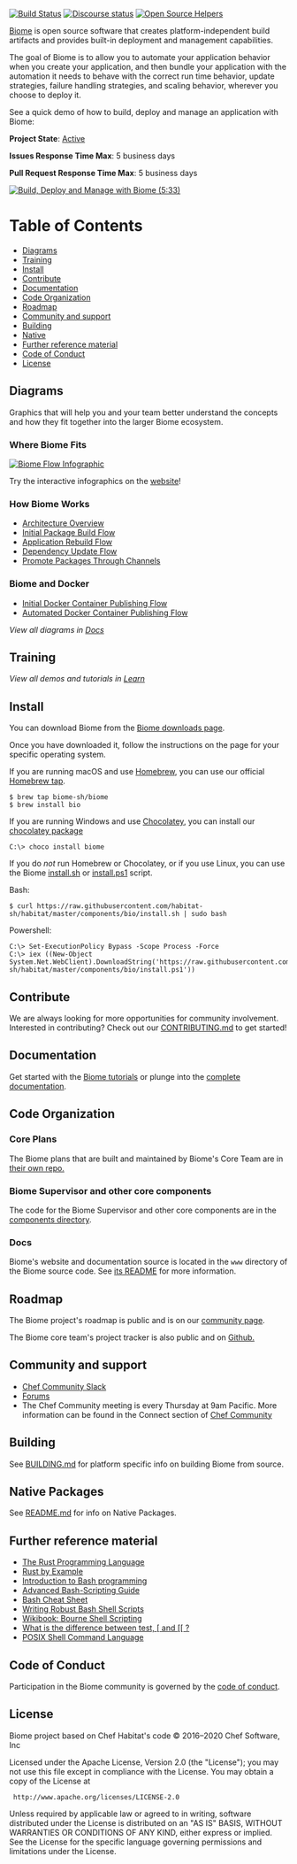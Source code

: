 [![Build Status](https://badge.buildkite.com/f527cd3d7851756ed1a5f6ec463dd41e7145f7941fd932672a.svg)](https://buildkite.com/chef/habitat-sh-habitat-master-verify?branch=master)
[![Discourse status](https://img.shields.io/discourse/https/meta.discourse.org/status.svg?style=flat)](https://forums.habitat.sh)
[![Open Source Helpers](https://www.codetriage.com/habitat-sh/habitat/badges/users.svg)](https://www.codetriage.com/habitat-sh/habitat)



[Biome](http://biome.sh) is open source software that creates platform-independent build artifacts and provides built-in deployment and management capabilities.

The goal of Biome is to allow you to automate your application behavior when you create your application, and then bundle your application with the automation it needs to behave with the correct run time behavior, update strategies, failure handling strategies, and scaling behavior, wherever you choose to deploy it.

See a quick demo of how to build, deploy and manage an application with Biome:


**Project State**: [Active](https://github.com/chef/chef-oss-practices/blob/master/repo-management/repo-states.md#active)

**Issues Response Time Max**: 5 business days

**Pull Request Response Time Max**: 5 business days

[![Build, Deploy and Manage with Biome (5:33)](images/overview-youtube-image.jpg)](http://www.youtube.com/watch?v=VW1DwDezlqM)

# Table of Contents
* [Diagrams](#diagrams)
* [Training](#training)
* [Install](#install)
* [Contribute](#contribute)
* [Documentation](#documentation)
* [Code Organization](#code-organization)
* [Roadmap](#roadmap)
* [Community and support](#community-and-support)
* [Building](#building)
* [Native](#native-packages)
* [Further reference material](#further-reference-material)
* [Code of Conduct](#code-of-conduct)
* [License](#license)

## Diagrams
Graphics that will help you and your team better understand the concepts and how they fit together into the larger Biome ecosystem.
### Where Biome Fits

[![Biome Flow Infographic](https://github.com/habitat-sh/habitat/raw/main/images/biome-flow-infographic.png)](http://biome.sh#reference-diagram)

Try the interactive infographics on the [website](http://biome.sh#reference-diagram)!

### How Biome Works
* [Architecture Overview](https://github.com/habitat-sh/habitat/raw/master/images/biome-architecture-overview.png)
* [Initial Package Build Flow](https://github.com/habitat-sh/habitat/raw/master/images/biome-initial-package-build-flow.png)
* [Application Rebuild Flow](https://github.com/habitat-sh/habitat/raw/master/images/biome-application-rebuild-flow.png)
* [Dependency Update Flow](https://github.com/habitat-sh/habitat/raw/master/images/biome-dependency-update-flow.png)
* [Promote Packages Through Channels](https://github.com/habitat-sh/habitat/raw/master/images/biome-promote-packages-through-channels.png)

### Biome and **Docker**
* [Initial Docker Container Publishing Flow](https://github.com/habitat-sh/habitat/raw/master/images/biome-initial-docker-container-publishing-flow.png)
* [Automated Docker Container Publishing Flow](https://github.com/habitat-sh/habitat/raw/master/images/biome-automated-docker-container-publishing-flow.png)

*View all diagrams in [Docs](https://www.habitat.sh/docs/diagrams/)*

## Training
*View all demos and tutorials in [Learn](https://www.habitat.sh/learn/)*


## Install

You can download Biome from the [Biome downloads page](https://docs.chef.io/habitat/install_habitat).

Once you have downloaded it, follow the instructions on the page for your specific operating system.

If you are running macOS and use [Homebrew](https://brew.sh), you can use our official [Homebrew tap](https://github.com/habitat-sh/homebrew-habitat).
```
$ brew tap biome-sh/biome
$ brew install bio
```

If you are running Windows and use [Chocolatey](https://chocolatey.org), you can install our [chocolatey package](https://chocolatey.org/packages/biome)
```
C:\> choco install biome
```

If you do _not_ run Homebrew or Chocolatey, or if you use Linux, you can use the Biome [install.sh](https://github.com/habitat-sh/habitat/blob/master/components/bio/install.sh) or [install.ps1](https://github.com/habitat-sh/habitat/blob/master/components/bio/install.ps1) script.

Bash:
```
$ curl https://raw.githubusercontent.com/habitat-sh/habitat/master/components/bio/install.sh | sudo bash
```

Powershell:
```
C:\> Set-ExecutionPolicy Bypass -Scope Process -Force
C:\> iex ((New-Object System.Net.WebClient).DownloadString('https://raw.githubusercontent.com/habitat-sh/habitat/master/components/bio/install.ps1'))
```

## Contribute

We are always looking for more opportunities for community involvement. Interested in contributing? Check out our [CONTRIBUTING.md](CONTRIBUTING.md) to get started!

## Documentation

Get started with the [Biome tutorials](https://www.habitat.sh/learn/) or plunge into the [complete documentation](https://www.habitat.sh/docs/).

## Code Organization

### Core Plans

The Biome plans that are built and maintained by Biome's Core Team are in [their own repo.](https://github.com/habitat-sh/core-plans)

### Biome Supervisor and other core components

The code for the Biome Supervisor and other core components are in the [components directory](https://github.com/habitat-sh/habitat/tree/master/components).

### Docs

Biome's website and documentation source is located in the `www` directory of the Biome source code. See [its README](www/README.md) for more information.

## Roadmap

The Biome project's roadmap is public and is on our [community page](https://www.habitat.sh/community/).

The Biome core team's project tracker is also public and on [Github.](https://github.com/habitat-sh/habitat/projects/1)

## Community and support

* [Chef Community Slack](https://community-slack.chef.io/)
* [Forums](https://forums.habitat.sh)
* The Chef Community meeting is every Thursday at 9am Pacific.  More information can be found in the Connect section of [Chef Community](https://community.chef.io/)

## Building

See [BUILDING.md](BUILDING.md) for platform specific info on building Biome from source.

## Native Packages

See [README.md](https://github.com/habitat-sh/habitat/blob/main/components/bio/src/command/studio/README.md) for info on Native Packages.

## Further reference material

* [The Rust Programming Language](http://doc.rust-lang.org/book/)
* [Rust by Example](http://rustbyexample.com/)
* [Introduction to Bash programming](http://tldp.org/HOWTO/Bash-Prog-Intro-HOWTO.html)
* [Advanced Bash-Scripting Guide](http://www.tldp.org/LDP/abs/html/)
* [Bash Cheat Sheet](http://tldp.org/LDP/abs/html/refcards.html)
* [Writing Robust Bash Shell Scripts](http://www.davidpashley.com/articles/writing-robust-shell-scripts/)
* [Wikibook: Bourne Shell Scripting](https://en.wikibooks.org/wiki/Bourne_Shell_Scripting)
* [What is the difference between test, \[ and \[\[ ?](http://mywiki.wooledge.org/BashFAQ/031)
* [POSIX Shell Command Language](http://pubs.opengroup.org/onlinepubs/9699919799/utilities/V3_chap02.html)

## Code of Conduct
Participation in the Biome community is governed by the [code of conduct](https://github.com/habitat-sh/habitat/blob/master/CODE_OF_CONDUCT.md).

## License

Biome project based on Chef Habitat's code © 2016–2020 Chef Software, Inc

Licensed under the Apache License, Version 2.0 (the "License");
you may not use this file except in compliance with the License.
You may obtain a copy of the License at

     http://www.apache.org/licenses/LICENSE-2.0

Unless required by applicable law or agreed to in writing, software
distributed under the License is distributed on an "AS IS" BASIS,
WITHOUT WARRANTIES OR CONDITIONS OF ANY KIND, either express or implied.
See the License for the specific language governing permissions and
limitations under the License.
